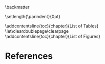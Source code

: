 




\backmatter


\setlength{\parindent}{0pt}

<div id="tables"></div>
\addcontentsline{toc}{chapter}{List of Tables}
\let\cleardoublepage\clearpage
<div id="figures"></div>
\addcontentsline{toc}{chapter}{List of Figures}


# References


